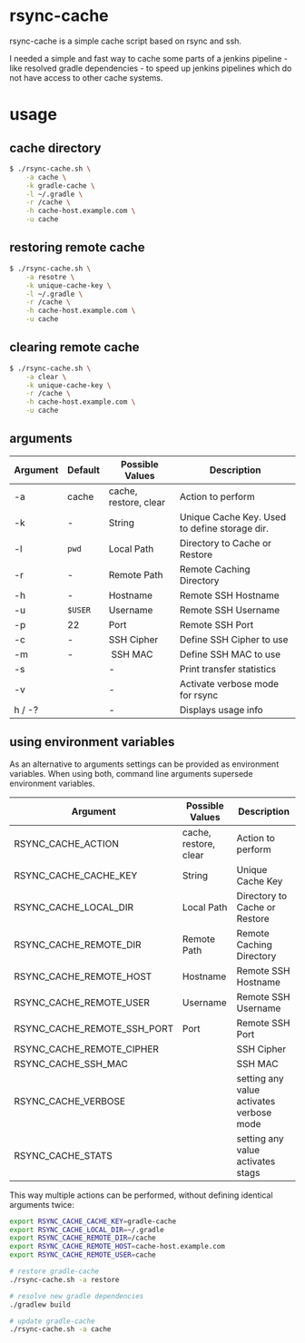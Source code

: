 # rsync-cache
rsync-cache is a simple cache script based on rsync and ssh.

I needed a simple and fast way to cache some parts of a jenkins pipeline - like resolved gradle dependencies - to speed up jenkins pipelines which do not have access to other cache systems.

# usage

## cache directory
```sh
$ ./rsync-cache.sh \
    -a cache \
    -k gradle-cache \
    -l ~/.gradle \
    -r /cache \
    -h cache-host.example.com \
    -u cache
```

## restoring remote cache
```sh
$ ./rsync-cache.sh \
    -a resotre \
    -k unique-cache-key \
    -l ~/.gradle \
    -r /cache \
    -h cache-host.example.com \
    -u cache
```

## clearing remote cache
```sh
$ ./rsync-cache.sh \
    -a clear \
    -k unique-cache-key \
    -r /cache \
    -h cache-host.example.com \
    -u cache
```

## arguments
| Argument | Default | Possible Values | Description |
| -------- | ------- | --------------- | ----------- |
| -a | cache | cache, restore, clear   | Action to perform |
| -k | - | String  | Unique Cache Key. Used to define storage dir. |
| -l | `pwd` | Local  Path | Directory to Cache or Restore |
| -r | - | Remote Path | Remote Caching Directory |
| -h | - | Hostname | Remote SSH Hostname |
| -u | `$USER` | Username | Remote SSH Username |
| -p | 22 | Port | Remote SSH Port |
| -c | - | SSH Cipher | Define SSH Cipher to use |
| -m | - | SSH MAC | Define SSH MAC to use |
| -s |  | - | Print transfer statistics |
| -v |  | - | Activate verbose mode for rsync |
| h / -? |  | - | Displays usage info |

## using environment variables
As an alternative to arguments settings can be provided as environment variables. When using both, command line arguments supersede environment variables.

| Argument  | Possible Values | Description |
| --------- | --------------- | ----------- |
| RSYNC_CACHE_ACTION | cache, restore, clear   | Action to perform |
| RSYNC_CACHE_CACHE_KEY | String | Unique Cache Key |
| RSYNC_CACHE_LOCAL_DIR | Local  Path | Directory to Cache or Restore |
| RSYNC_CACHE_REMOTE_DIR | Remote Path | Remote Caching Directory |
| RSYNC_CACHE_REMOTE_HOST | Hostname | Remote SSH Hostname |
| RSYNC_CACHE_REMOTE_USER | Username | Remote SSH Username |
| RSYNC_CACHE_REMOTE_SSH_PORT | Port | Remote SSH Port |
| RSYNC_CACHE_REMOTE_CIPHER | | SSH Cipher | Define SSH Cipher to use |
| RSYNC_CACHE_SSH_MAC | | SSH MAC |  Define SSH MAC to use |
| RSYNC_CACHE_VERBOSE |  | setting any value activates verbose mode | Activate verbose mode for rsync |
| RSYNC_CACHE_STATS  |  | setting any value activates stags | Print transfer statistics |

This way multiple actions can be performed, without defining identical arguments twice:

```sh
export RSYNC_CACHE_CACHE_KEY=gradle-cache
export RSYNC_CACHE_LOCAL_DIR=~/.gradle
export RSYNC_CACHE_REMOTE_DIR=/cache 
export RSYNC_CACHE_REMOTE_HOST=cache-host.example.com 
export RSYNC_CACHE_REMOTE_USER=cache

# restore gradle-cache
./rsync-cache.sh -a restore

# resolve new gradle dependencies
./gradlew build

# update gradle-cache
./rsync-cache.sh -a cache
```